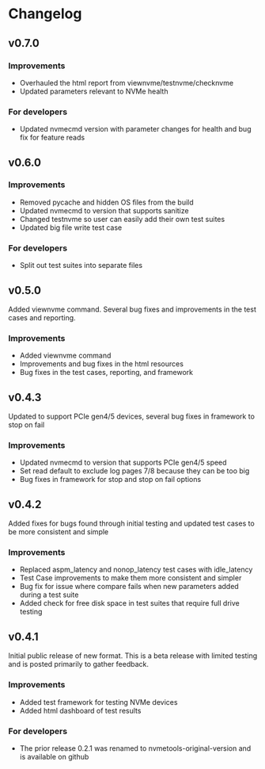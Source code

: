 # Changelog

## v0.7.0

### Improvements
- Overhauled the html report from viewnvme/testnvme/checknvme
- Updated parameters relevant to NVMe health

### For developers
- Updated nvmecmd version with parameter changes for health and bug fix for feature reads

## v0.6.0

### Improvements
- Removed pycache and hidden OS files from the build
- Updated nvmecmd to version that supports sanitize
- Changed testnvme so user can easily add their own test suites
- Updated big file write test case

### For developers
- Split out test suites into separate files

## v0.5.0

 Added viewnvme command.  Several bug fixes and improvements in the test cases and reporting.

### Improvements
- Added viewnvme command
- Improvements and bug fixes in the html resources
- Bug fixes in the test cases, reporting, and framework


## v0.4.3

 Updated to support PCIe gen4/5 devices, several bug fixes in framework to stop on fail

### Improvements
- Updated nvmecmd to version that supports PCIe gen4/5 speed
- Set read default to exclude log pages 7/8 because they can be too big
- Bug fixes in framework for stop and stop on fail options

## v0.4.2

Added fixes for bugs found through initial testing and updated test cases to be more consistent and
simple

### Improvements
- Replaced aspm_latency and nonop_latency test cases with idle_latency
- Test Case improvements to make them more consistent and simpler
- Bug fix for issue where compare fails when new parameters added during a test suite
- Added check for free disk space in test suites that require full drive testing

## v0.4.1

Initial public release of new format.  This is a beta release with limited testing and is posted
primarily to gather feedback.

### Improvements
- Added test framework for testing NVMe devices
- Added html dashboard of test results

### For developers
- The prior release 0.2.1 was renamed to nvmetools-original-version and is available on github


